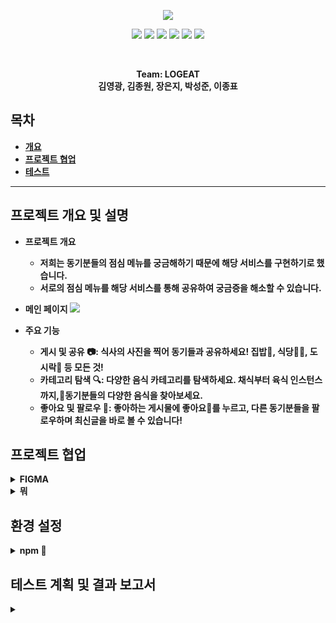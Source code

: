 <p align='center'>
    <img src="https://capsule-render.vercel.app/api?type=soft&color=ff4500&height=200&section=header&text=Welcome%20to%20LOGEAT%20👋&fontSize=50&animation=fadeIn&fontColor=ffffff"/>
</p>

<p align='center'>
  <a>
    <img src="https://img.shields.io/badge/GitHub-100000?style=for-the-badge&logo=github&logoColor=white"/>
  </a>
  <a>
    <img src="https://img.shields.io/badge/Figma-F24E1E?style=for-the-badge&logo=figma&logoColor=white"/>
  </a>
  <a>
    <img src="https://img.shields.io/badge/Vue.js-35495E?style=for-the-badge&logo=vue.js&logoColor=4FC08D"/>
  </a>
  <a>
    <img src="https://img.shields.io/badge/CSS3-1572B6?style=for-the-badge&logo=css3&logoColor=white"/>
  </a>
    <a>
    <img src="https://img.shields.io/badge/JSS-F7DF1E?style=for-the-badge&logo=JSS&logoColor=white"/>
  </a>
    <a>
    <img src="https://img.shields.io/badge/HTML5-E34F26?style=for-the-badge&logo=html5&logoColor=white"/>
  </a>
  <br>

</p> 
<br>


<p align='center'>
  <b>Team: LOGEAT<b>
  <br>
   김영광, 김종원, 장은지, 박성준, 이종표 
</p>

## 목차
- [개요](#프로젝트-개요-및-설명)
- [프로젝트 협업](#프로젝트-협업)
- [테스트](#테스트-계획-및-결과-보고서)

---

## 프로젝트 개요 및 설명

- 프로젝트 개요
  - 저희는 동기분들의 점심 메뉴를 궁금해하기 때문에 해당 서비스를 구현하기로 했습니다.
  - 서로의 점심 메뉴를 해당 서비스를 통해 공유하여 궁금증을 해소할 수 있습니다.

- 메인 페이지
<a href="http://localhost:8081/main"><img src="https://github.com/young2866/logEat-frontend/assets/122894395/895e7c3b-0e09-4bcc-98fb-dacaedc9cb53"/></a>

- 주요 기능
  - 게시 및 공유 📷: 식사의 사진을 찍어 동기들과 공유하세요! 집밥🍚, 식당🍔🍟, 도시락🍱 등 모든 것! 
  - 카테고리 탐색 🔍: 다양한 음식 카테고리를 탐색하세요. 채식부터 육식 인스턴스 까지,동기분들의 다양한 음식을 찾아보세요.
  - 좋아요 및 팔로우 🧡: 좋아하는 게시물에 좋아요🧡를 누르고, 다른 동기분들을 팔로우하며 최신글을 바로 볼 수 있습니다!

## 프로젝트 협업

<details> <summary> FIGMA </summary> 
<div markdown="1"> 
<img src="https://img.shields.io/badge/Figma-F24E1E?style=for-the-badge&logo=figma&logoColor=white"/>

|<a href="https://www.figma.com/file/hmv92aqIxNmIWvNF6dohHn/Figma-basics?type=design&node-id=1669-162202&mode=design&t=BwEeZoLwvMih4yc6-0"><img width="500" hegiht="200" src="https://github.com/young2866/logEat-frontend/assets/122894395/399bec8e-9eb4-420a-9ba3-4729233add80"/></a>|<a href="https://www.figma.com/file/hmv92aqIxNmIWvNF6dohHn/Figma-basics?type=design&node-id=1669-162202&mode=design&t=BwEeZoLwvMih4yc6-0"><img width="500" hegiht="200" src="https://github.com/young2866/logEat-frontend/assets/122894395/e47b08b1-3d84-4438-9b53-2868bc266b4d)"/></a>|
|-----|-----|
|로그인 디자인|메인 디자인|
</div>
</details>

<details> <summary> 뭐 </summary> 
<div markdown="1">
</div>
</details>

## 환경 설정

<details> <summary><b>npm 🔧</b></summary> 
<div markdown="1"> 
  
## Project setup
```
npm install

npm add file:./ckeditor5

npm install @ckeditor/ckeditor5-vue
```


### Compiles and hot-reloads for development
```
npm run serve
```

### Compiles and minifies for production
```
npm run build
```

### Lints and fixes files
```
npm run lint
```

### Customize configuration
See [Configuration Reference](https://cli.vuejs.org/config/).
<br/>
<br/>
</div> 
</details>

## 테스트 계획 및 결과 보고서

<details> <summary><b></b></summary> 
<div markdown="1"> 
</div>
</details>
